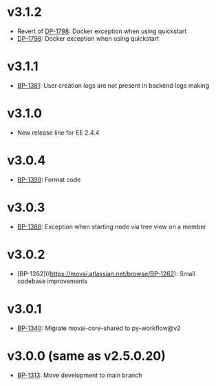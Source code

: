 # v3.1.2
- Revert of [DP-1798](https://movai.atlassian.net/browse/DP-1798): Docker exception when using quickstart
- [DP-1798](https://movai.atlassian.net/browse/DP-1798): Docker exception when using quickstart

# v3.1.1
- [BP-1381](https://movai.atlassian.net/browse/BP-1381): User creation logs are not present in backend logs making

# v3.1.0
- New release line for EE 2.4.4

# v3.0.4
- [BP-1399](https://movai.atlassian.net/browse/BP-1399): Format code

# v3.0.3
- [BP-1388](https://movai.atlassian.net/browse/BP-1388): Exception when starting node via tree view on a member

# v3.0.2
- [BP-1262]((https://movai.atlassian.net/browse/BP-1262): Small codebase improvements

# v3.0.1
- [BP-1340](https://movai.atlassian.net/browse/BP-1340): Migrate movai-core-shared to py-workflow@v2

# v3.0.0 (same as v2.5.0.20)
- [BP-1313](https://movai.atlassian.net/browse/BP-1313): Move development to main branch
